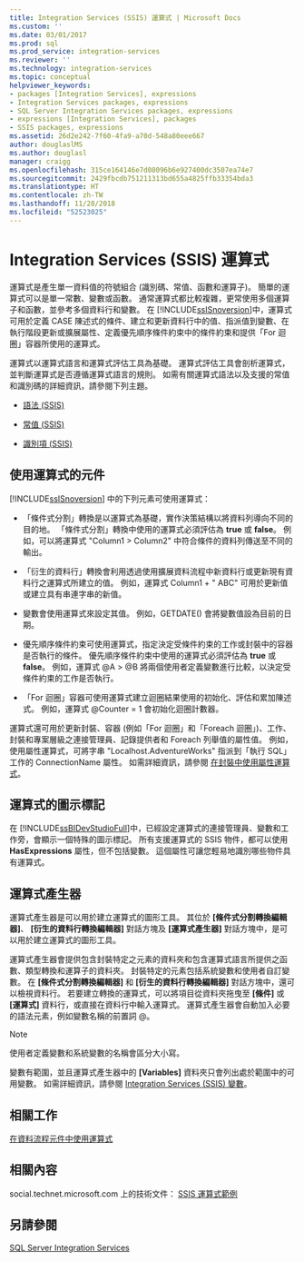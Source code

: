 ```yaml
---
title: Integration Services (SSIS) 運算式 | Microsoft Docs
ms.custom: ''
ms.date: 03/01/2017
ms.prod: sql
ms.prod_service: integration-services
ms.reviewer: ''
ms.technology: integration-services
ms.topic: conceptual
helpviewer_keywords:
- packages [Integration Services], expressions
- Integration Services packages, expressions
- SQL Server Integration Services packages, expressions
- expressions [Integration Services], packages
- SSIS packages, expressions
ms.assetid: 26d2e242-7f60-4fa9-a70d-548a80eee667
author: douglaslMS
ms.author: douglasl
manager: craigg
ms.openlocfilehash: 315ce164146e7d08096b6e927400dc3507ea74e7
ms.sourcegitcommit: 2429fbcdb751211313bd655a4825ffb33354bda3
ms.translationtype: HT
ms.contentlocale: zh-TW
ms.lasthandoff: 11/28/2018
ms.locfileid: "52523025"
---
```

# <a name="integration-services-ssis-expressions"></a>Integration Services (SSIS) 運算式
  運算式是產生單一資料值的符號組合 (識別碼、常值、函數和運算子)。 簡單的運算式可以是單一常數、變數或函數。 通常運算式都比較複雜，更常使用多個運算子和函數，並參考多個資料行和變數。 在 [!INCLUDE[ssISnoversion](../../includes/ssisnoversion-md.md)]中，運算式可用於定義 CASE 陳述式的條件、建立和更新資料行中的值、指派值到變數、在執行階段更新或擴展屬性、定義優先順序條件約束中的條件約束和提供「For 迴圈」容器所使用的運算式。  
  
 運算式以運算式語言和運算式評估工具為基礎。 運算式評估工具會剖析運算式，並判斷運算式是否遵循運算式語言的規則。 如需有關運算式語法以及支援的常值和識別碼的詳細資訊，請參閱下列主題。  
  
-   [語法 &#40;SSIS&#41;](../../integration-services/expressions/syntax-ssis.md)  
  
-   [常值 &#40;SSIS&#41;](../../integration-services/expressions/numeric-string-and-boolean-literals.md)  
  
-   [識別項 &#40;SSIS&#41;](../../integration-services/expressions/identifiers-ssis.md)  
  
## <a name="components-that-use-expressions"></a>使用運算式的元件  
 [!INCLUDE[ssISnoversion](../../includes/ssisnoversion-md.md)] 中的下列元素可使用運算式：  
  
-   「條件式分割」轉換是以運算式為基礎，實作決策結構以將資料列導向不同的目的地。 「條件式分割」轉換中使用的運算式必須評估為 **true** 或 **false**。 例如，可以將運算式 "Column1 > Column2" 中符合條件的資料列傳送至不同的輸出。  
  
-   「衍生的資料行」轉換會利用透過使用擴展資料流程中新資料行或更新現有資料行之運算式所建立的值。 例如，運算式 Column1 + " ABC" 可用於更新值或建立具有串連字串的新值。  
  
-   變數會使用運算式來設定其值。 例如，GETDATE() 會將變數值設為目前的日期。  
  
-   優先順序條件約束可使用運算式，指定決定受條件約束的工作或封裝中的容器是否執行的條件。 優先順序條件約束中使用的運算式必須評估為 **true** 或 **false**。 例如，運算式 \@A > \@B 將兩個使用者定義變數進行比較，以決定受條件約束的工作是否執行。  
  
-   「For 迴圈」容器可使用運算式建立迴圈結果使用的初始化、評估和累加陳述式。 例如，運算式 \@Counter = 1 會初始化迴圈計數器。  
  
 運算式還可用於更新封裝、容器 (例如「For 迴圈」和「Foreach 迴圈」)、工作、封裝和專案層級之連接管理員、記錄提供者和 Foreach 列舉值的屬性值。 例如，使用屬性運算式，可將字串 "Localhost.AdventureWorks" 指派到「執行 SQL」工作的 ConnectionName 屬性。 如需詳細資訊，請參閱 [在封裝中使用屬性運算式](../../integration-services/expressions/use-property-expressions-in-packages.md)。  
  
## <a name="icon-markers-for-expressions"></a>運算式的圖示標記  
 在 [!INCLUDE[ssBIDevStudioFull](../../includes/ssbidevstudiofull-md.md)]中，已經設定運算式的連接管理員、變數和工作旁，會顯示一個特殊的圖示標記。 所有支援運算式的 SSIS 物件，都可以使用 **HasExpressions** 屬性，但不包括變數。 這個屬性可讓您輕易地識別哪些物件具有運算式。  
  
## <a name="expression-builder"></a>運算式產生器  
 運算式產生器是可以用於建立運算式的圖形工具。 其位於 **[條件式分割轉換編輯器]**、 **[衍生的資料行轉換編輯器]** 對話方塊及 **[運算式產生器]** 對話方塊中，是可以用於建立運算式的圖形工具。  
  
 運算式產生器會提供包含封裝特定之元素的資料夾和包含運算式語言所提供之函數、類型轉換和運算子的資料夾。 封裝特定的元素包括系統變數和使用者自訂變數。 在 **[條件式分割轉換編輯器]** 和 **[衍生的資料行轉換編輯器]** 對話方塊中，還可以檢視資料行。 若要建立轉換的運算式，可以將項目從資料夾拖曳至 **[條件]** 或 **[運算式]** 資料行，或直接在資料行中輸入運算式。 運算式產生器會自動加入必要的語法元素，例如變數名稱的前置詞 \@。  
  
> [!NOTE]  
>  使用者定義變數和系統變數的名稱會區分大小寫。  
  
 變數有範圍，並且運算式產生器中的 **[Variables]** 資料夾只會列出處於範圍中的可用變數。 如需詳細資訊，請參閱 [Integration Services &#40;SSIS&#41; 變數](../../integration-services/integration-services-ssis-variables.md)。  
  
## <a name="related-tasks"></a>相關工作  
 [在資料流程元件中使用運算式](https://msdn.microsoft.com/library/9181b998-d24a-41fb-bb3c-14eee34f910d)  
  
## <a name="related-content"></a>相關內容  
 social.technet.microsoft.com 上的技術文件： [SSIS 運算式範例](https://go.microsoft.com/fwlink/?LinkId=220761)  
  
## <a name="see-also"></a>另請參閱  
 [SQL Server Integration Services](../../integration-services/sql-server-integration-services.md)  
  
  

